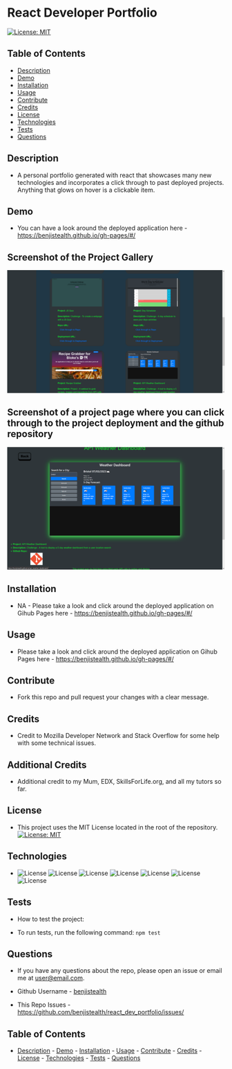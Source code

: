 # React Developer Portfolio
                       
[![License: MIT](https://img.shields.io/badge/License-MIT-orange.svg)](https://opensource.org/licenses/MIT)


## Table of Contents

* [Description](#description)
* [Demo](#demo)
* [Installation](#installation)
* [Usage](#usage)
* [Contribute](#contribute)
* [Credits](#credits)
* [License](#license)
* [Technologies](#technologies)
* [Tests](#tests)
* [Questions](#questions)

## Description

- A personal portfolio generated with react that showcases many new technologies and incorporates a click through to past deployed projects.  Anything that glows on hover is a clickable item.

## Demo

 - You can have a look around the deployed application here  - https://benjistealth.github.io/gh-pages/#/

## Screenshot of the Project Gallery

    
  <img alt="Screenshot_1" src="./src/assets/images/screenshot1.png">


## Screenshot of a project page where you can click through to the project deployment and the github repository


  <img alt="Screenshot_2" src="./src/assets/images/screenshot2.png">


## Installation

 - NA - Please take a look and click around the deployed application on Gihub Pages here - https://benjistealth.github.io/gh-pages/#/


## Usage

- Please take a look and click around the deployed application on Gihub Pages here - https://benjistealth.github.io/gh-pages/#/


## Contribute

 - Fork this repo and pull request your changes with a clear message.

## Credits

 - Credit to Mozilla Developer Network and Stack Overflow for some help with some technical issues.

## Additional Credits

 - Additional credit to my Mum, EDX, SkillsForLife.org, and all my tutors so far.

## License

 - This project  uses the MIT License located in the root of the repository. [![License: MIT](https://img.shields.io/badge/License-MIT-orange.svg)](https://opensource.org/licenses/MIT) 

## Technologies

 -  ![License](https://img.shields.io/badge/Lang-Node.js-orange) ![License](https://img.shields.io/badge/Lang-JavaScript-purple) ![License](https://img.shields.io/badge/Lang-Markdown-green) ![License](https://img.shields.io/badge/Lang-HTML-yellow) ![License](https://img.shields.io/badge/Lang-CSS-blue) ![License](https://img.shields.io/badge/Lang-Bootstrap.js-pink) ![License](https://img.shields.io/badge/Lang-React-red)

## Tests
 - How to test the project:

 - To run tests, run the following command: `npm test`

## Questions
 - If you have any questions about the repo, please open an issue or email me at user@email.com.

 - Github Username - [benjistealth](https://github.com/benjistealth/)

 - This Repo Issues - https://github.com/benjistealth/react_dev_portfolio/issues/

## Table of Contents

* [Description](#description) - [Demo](#demo) - [Installation](#installation) - [Usage](#usage) - [Contribute](#contribute) - [Credits](#credits) - [License](#license) - [Technologies](#technologies) - [Tests](#tests) - [Questions](#questions)